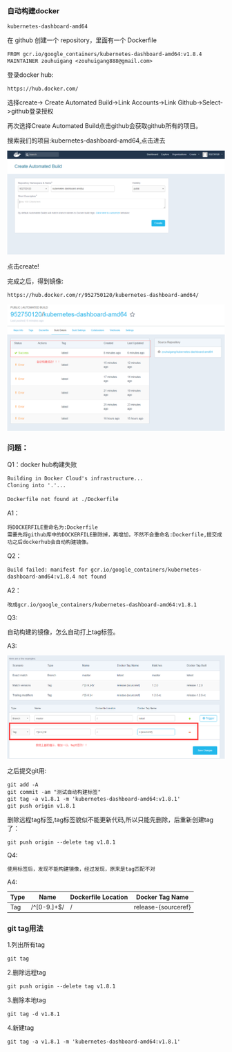 ### 自动构建docker


	kubernetes-dashboard-amd64



在 github 创建一个 repository，里面有一个 Dockerfile

	FROM gcr.io/google_containers/kubernetes-dashboard-amd64:v1.8.4
	MAINTAINER zouhuigang <zouhuigang888@gmail.com>


登录docker hub:

	https://hub.docker.com/

选择create-> Create Automated Build->Link Accounts->Link Github->Select->github登录授权

再次选择Create Automated Build点击github会获取github所有的项目。


搜索我们的项目:kubernetes-dashboard-amd64,点击进去


![image](./images/20180103195308.png)


点击create!


完成之后，得到镜像:


	https://hub.docker.com/r/952750120/kubernetes-dashboard-amd64/


![image](./images/20180104113229.png)





### 问题：

Q1：docker hub构建失败

	Building in Docker Cloud's infrastructure...
	Cloning into '.'...

	Dockerfile not found at ./Dockerfile


A1：

	将DOCKERFILE重命名为:Dockerfile
	需要先将github库中的DOCKERFILE删除掉，再增加，不然不会重命名:Dockerfile,提交成功之后dockerhub会自动构建镜像。


Q2：

	Build failed: manifest for gcr.io/google_containers/kubernetes-dashboard-amd64:v1.8.4 not found


A2：

	改成gcr.io/google_containers/kubernetes-dashboard-amd64:v1.8.1



Q3:

自动构建的镜像，怎么自动打上tag标签。

A3:

![image](./images/20180104112815.png)

之后提交git用:

	git add -A
	git commit -am "测试自动构建标签"
	git tag -a v1.8.1 -m 'kubernetes-dashboard-amd64:v1.8.1'
	git push origin v1.8.1

删除远程tag标签,tag标签貌似不能更新代码,所以只能先删除，后重新创建tag了：

	git push origin --delete tag v1.8.1


Q4:

	使用标签后，发现不能构建镜像，经过发现，原来是tag匹配不对


A4:


Type | Name | Dockerfile Location | Docker Tag Name
-----|------|---------------------|----------------
Tag | /^[0-9.]+$/ | / |release-{sourceref}
	     





### git tag用法


1.列出所有tag

	git tag 


2.删除远程tag

	
	git push origin --delete tag v1.8.1

3.删除本地tag

	git tag -d v1.8.1

4.新建tag

	
	git tag -a v1.8.1 -m 'kubernetes-dashboard-amd64:v1.8.1'

